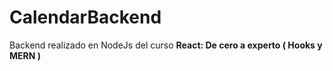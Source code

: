 # CalendarBackend

Backend realizado en NodeJs del curso **React: De cero a experto ( Hooks y MERN )**
